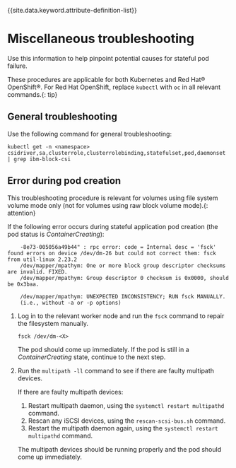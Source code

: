 
{{site.data.keyword.attribute-definition-list}}

# Miscellaneous troubleshooting

Use this information to help pinpoint potential causes for stateful pod failure.

These procedures are applicable for both Kubernetes and Red Hat® OpenShift®. For Red Hat OpenShift, replace `kubectl` with `oc` in all relevant commands.{: tip}

## General troubleshooting
Use the following command for general troubleshooting:

```
kubectl get -n <namespace>  csidriver,sa,clusterrole,clusterrolebinding,statefulset,pod,daemonset | grep ibm-block-csi
```

## Error during pod creation

This troubleshooting procedure is relevant for volumes using file system volume mode only (not for volumes using raw block volume mode).{: attention}

If the following error occurs during stateful application pod creation (the pod status is _ContainerCreating_):

```screen
    -8e73-005056a49b44" : rpc error: code = Internal desc = 'fsck' found errors on device /dev/dm-26 but could not correct them: fsck from util-linux 2.23.2
    /dev/mapper/mpathym: One or more block group descriptor checksums are invalid. FIXED.
    /dev/mapper/mpathym: Group descriptor 0 checksum is 0x0000, should be 0x3baa.
    
    /dev/mapper/mpathym: UNEXPECTED INCONSISTENCY; RUN fsck MANUALLY.
    (i.e., without -a or -p options)
```


1.  Log in to the relevant worker node and run the `fsck` command to repair the filesystem manually.

    `fsck /dev/dm-<X>`

    The pod should come up immediately. If the pod is still in a _ContainerCreating_ state, continue to the next step.

2.  Run the `multipath -ll` command to see if there are faulty multipath devices.

    If there are faulty multipath devices:

    1.  Restart multipath daemon, using the `systemctl restart multipathd` command.
    2.  Rescan any iSCSI devices, using the `rescan-scsi-bus.sh` command.
    3.  Restart the multipath daemon again, using the `systemctl restart multipathd` command.
    
    The multipath devices should be running properly and the pod should come up immediately.

